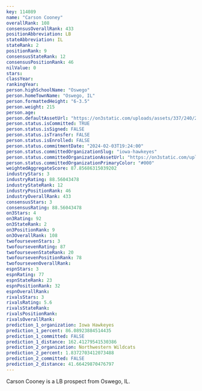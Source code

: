 ```yaml
---
key: 114089
name: "Carson Cooney"
overallRank: 108
consensusOverallRank: 433
positionAbbreviation: LB
stateAbbreviation: IL
stateRank: 2
positionRank: 9
consensusStateRank: 12
consensusPositionRank: 46
nilValue: 0
stars: 
classYear: 
rankingYear: 
person.highSchoolName: "Oswego"
person.homeTownName: "Oswego, IL"
person.formattedHeight: "6-3.5"
person.weight: 215
person.age: 
person.defaultAssetUrl: "https://on3static.com/uploads/assets/337/240/240337.JPG"
person.status.isCommitted: TRUE
person.status.isSigned: FALSE
person.status.isTransfer: FALSE
person.status.isEnrolled: FALSE
person.status.commitmentDate: "2024-02-03T19:24:00"
person.status.committedOrganizationSlug: "iowa-hawkeyes"
person.status.committedOrganizationAssetUrl: "https://on3static.com/uploads/assets/976/149/149976.svg"
person.status.committedOrganizationPrimaryColor: "#000"
weightedAggregateScore: 87.85686315039202
industryStars: 3
industryRating: 88.56043478
industryStateRank: 12
industryPositionRank: 46
industryOverallRank: 433
consensusStars: 3
consensusRating: 88.56043478
on3Stars: 4
on3Rating: 92
on3StateRank: 2
on3PositionRank: 9
on3OverallRank: 108
twofoursevenStars: 3
twofoursevenRating: 87
twofoursevenStateRank: 20
twofoursevenPositionRank: 78
twofoursevenOverallRank: 
espnStars: 3
espnRating: 77
espnStateRank: 23
espnPositionRank: 32
espnOverallRank: 
rivalsStars: 3
rivalsRating: 5.6
rivalsStateRank: 
rivalsPositionRank: 
rivalsOverallRank: 
prediction_1_organization: Iowa Hawkeyes
prediction_1_percent: 86.08923884514435
prediction_1_committed: FALSE
prediction_1_distance: 162.41279541530386
prediction_2_organization: Northwestern Wildcats
prediction_2_percent: 1.8372703412073488
prediction_2_committed: FALSE
prediction_2_distance: 41.66429870476797
---
```

Carson Cooney is a LB prospect from Oswego, IL.